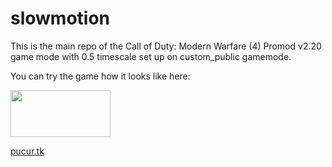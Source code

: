 # slowmotion
This is the main repo of the Call of Duty: Modern Warfare (4) 
Promod v2.20 game mode with 0.5 timescale set up on custom_public gamemode.

You can try the game how it looks like here:

<a href="https://www.gs4u.net/en/s/235562.html" target="_blank"><img src="https://www.gs4u.net/en/160x75/s/235562.png" border="0" width="160" height="75" alt=""/></a>

<a href="http://pucur.tk" target="_blank">pucur.tk</a>
